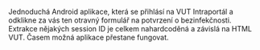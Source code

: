 ﻿Jednoduchá Android aplikace, která se přihlásí na VUT Intraportál a odklikne za vás ten otravný formulář na potvrzení o bezinfekčnosti.
Extrakce nějakých session ID je celkem nahardcoděná a závislá na HTML VUT. Časem možná aplikace přestane fungovat.